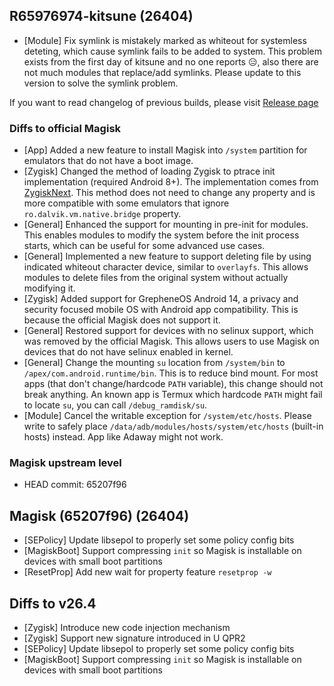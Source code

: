 ## R65976974-kitsune (26404)

- [Module] Fix symlink is mistakely marked as whiteout for systemless deteting, which cause symlink fails to be added to system. This problem exists from the first day of kitsune and no one reports 😑, also there are not much modules that replace/add symlinks. Please update to this version to solve the symlink problem.

If you want to read changelog of previous builds, please visit [Release page](https://github.com/HuskyDG/magisk-files/releases)

### Diffs to official Magisk

- [App] Added a new feature to install Magisk into `/system` partition for emulators that do not have a boot image.
- [Zygisk] Changed the method of loading Zygisk to ptrace init implementation (required Android 8+). The implementation comes from [ZygiskNext](https://github.com/Dr-TSNG/ZygiskNext). This method does not need to change any property and is more compatible with some emulators that ignore `ro.dalvik.vm.native.bridge` property.
- [General] Enhanced the support for mounting in pre-init for modules. This enables modules to modify the system before the init process starts, which can be useful for some advanced use cases.
- [General] Implemented a new feature to support deleting file by using indicated whiteout character device, similar to `overlayfs`. This allows modules to delete files from the original system without actually modifying it.
- [Zygisk] Added support for GrepheneOS Android 14, a privacy and security focused mobile OS with Android app compatibility. This is because the official Magisk does not support it.
- [General] Restored support for devices with no selinux support, which was removed by the official Magisk. This allows users to use Magisk on devices that do not have selinux enabled in kernel.
- [General] Change the mounting `su` location from `/system/bin` to `/apex/com.android.runtime/bin`. This is to reduce bind mount. For most apps (that don't change/hardcode `PATH` variable), this change should not break anything. An known app is Termux which hardcode `PATH` might fail to locate `su`, you can call `/debug_ramdisk/su`.
- [Module] Cancel the writable exception for `/system/etc/hosts`. Please write to safely place `/data/adb/modules/hosts/system/etc/hosts` (built-in hosts) instead. App like Adaway might not work.

### Magisk upstream level

- HEAD commit: 65207f96

## Magisk (65207f96) (26404)

- [SEPolicy] Update libsepol to properly set some policy config bits
- [MagiskBoot] Support compressing `init` so Magisk is installable on devices with small boot partitions
- [ResetProp] Add new wait for property feature `resetprop -w`

## Diffs to v26.4

- [Zygisk] Introduce new code injection mechanism
- [Zygisk] Support new signature introduced in U QPR2
- [SEPolicy] Update libsepol to properly set some policy config bits
- [MagiskBoot] Support compressing `init` so Magisk is installable on devices with small boot partitions